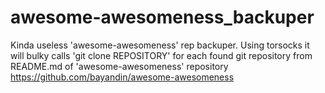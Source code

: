 awesome-awesomeness_backuper
============================

Kinda useless 'awesome-awesomeness' rep backuper.
Using torsocks it will bulky calls 'git clone REPOSITORY' for each found git repository from README.md of 'awesome-awesomeness' repository
https://github.com/bayandin/awesome-awesomeness
